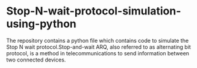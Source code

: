 # Stop-N-wait-protocol-simulation-using-python
The repository contains a python file which contains code to simulate the Stop N wait protocol.Stop-and-wait ARQ, also referred to as alternating bit protocol, is a method in telecommunications to send information between two connected devices. 
